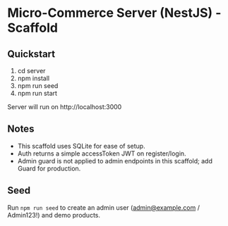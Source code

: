 # Micro-Commerce Server (NestJS) - Scaffold

## Quickstart

1. cd server
2. npm install
3. npm run seed
4. npm run start

Server will run on http://localhost:3000

## Notes
- This scaffold uses SQLite for ease of setup.
- Auth returns a simple accessToken JWT on register/login.
- Admin guard is not applied to admin endpoints in this scaffold; add Guard for production.

## Seed
Run `npm run seed` to create an admin user (admin@example.com / Admin123!) and demo products.
